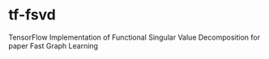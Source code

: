 # tf-fsvd
TensorFlow Implementation of Functional Singular Value Decomposition for paper Fast Graph Learning
